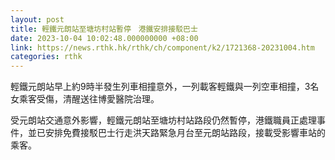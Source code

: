 ```yaml
---
layout: post
title: 輕鐵元朗站至塘坊村站暫停　港鐵安排接駁巴士
date: 2023-10-04 10:02:48.000000000 +08:00
link: https://news.rthk.hk/rthk/ch/component/k2/1721368-20231004.htm
categories: rthk
---
```


輕鐵元朗站早上約9時半發生列車相撞意外，一列載客輕鐵與一列空車相撞，3名女乘客受傷，清醒送往博愛醫院治理。

受元朗站交通意外影響，輕鐵元朗站至塘坊村站路段仍然暫停，港鐵職員正處理事件，並已安排免費接駁巴士行走洪天路緊急月台至元朗站路段，接載受影響車站的乘客。
